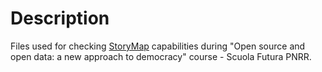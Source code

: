# Description

Files used for checking [StoryMap](https://storymap.knightlab.com/) capabilities during "Open source and open data: a new approach to democracy" course - Scuola Futura PNRR.
